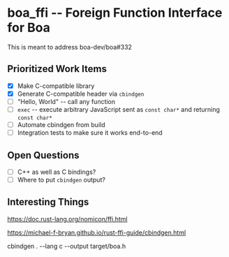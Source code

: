 # boa_ffi -- Foreign Function Interface for Boa

This is meant to address boa-dev/boa#332

## Prioritized Work Items

- [x] Make C-compatible library
- [x] Generate C-compatible header via `cbindgen`
- [ ] "Hello, World" -- call any function
- [ ] `exec` -- execute arbitrary JavaScript sent as `const char*` and returning `const char*`
- [ ] Automate cbindgen from build
- [ ] Integration tests to make sure it works end-to-end

## Open Questions

- [ ] C++ as well as C bindings?
- [ ] Where to put `cbindgen` output?

## Interesting Things

https://doc.rust-lang.org/nomicon/ffi.html

https://michael-f-bryan.github.io/rust-ffi-guide/cbindgen.html

cbindgen . --lang c --output target/boa.h
